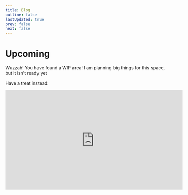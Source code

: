 ```yaml
---
title: Blog
outline: false
lastUpdated: true
prev: false
next: false
---
```


# Upcoming

Wuzzah! You have found a WIP area! I am planning big things for this space, but it isn't ready yet

Have a treat instead:

<iframe width="560" height="315" src="https://www.youtube-nocookie.com/embed/xIifMWp3xgU?controls=0" title="YouTube video player" frameborder="0" allow="accelerometer; autoplay; clipboard-write; encrypted-media; gyroscope; picture-in-picture; web-share" allowfullscreen></iframe>
